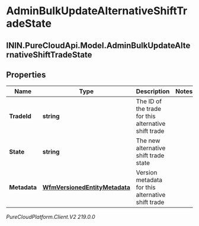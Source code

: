 # AdminBulkUpdateAlternativeShiftTradeState

## ININ.PureCloudApi.Model.AdminBulkUpdateAlternativeShiftTradeState

## Properties

|Name | Type | Description | Notes|
|------------ | ------------- | ------------- | -------------|
| **TradeId** | **string** | The ID of the trade for this alternative shift trade | |
| **State** | **string** | The new alternative shift trade state | |
| **Metadata** | [**WfmVersionedEntityMetadata**](WfmVersionedEntityMetadata) | Version metadata for this alternative shift trade | |



_PureCloudPlatform.Client.V2 219.0.0_
